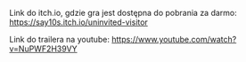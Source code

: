 Link do itch.io, gdzie gra jest dostępna do pobrania za darmo:
https://say10s.itch.io/uninvited-visitor

Link do trailera na youtube:
https://www.youtube.com/watch?v=NuPWF2H39VY
